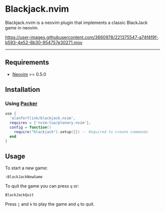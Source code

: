 # Blackjack.nvim

Blackjack.nvim is a neovim plugin that implements a classic BlackJack game in neovim.

https://user-images.githubusercontent.com/3660978/221375547-a74f4f9f-b593-4e52-8b30-954757e30271.mov

---

## Requirements

- [Neovim](https://github.com/neovim/neovim) >= 0.5.0

## Installation

### Using [Packer](https://github.com/wbthomason/packer.nvim)

```lua
use {
  'alanfortlink/blackjack.nvim',
  requires = {'nvim-lua/plenary.nvim'},
  config = function()
    require("blackjack").setup({}) -- Required to create commands
  end
}
```

## Usage

To start a new game:
```vim
:BlackJackNewGame
```

To quit the game you can press `q` or:
```vim
BlackJackQuit
```

Press `j` and `k` to play the game and `q` to quit.
